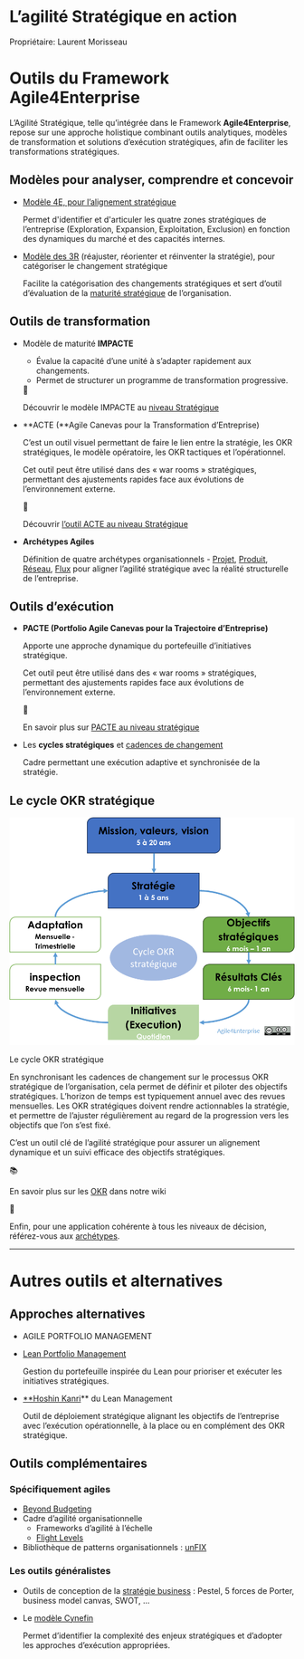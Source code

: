 # L’agilité Stratégique en action

Propriétaire: Laurent Morisseau

# Outils du Framework Agile4Enterprise

L’Agilité Stratégique, telle qu’intégrée dans le Framework **Agile4Enterprise**, repose sur une approche holistique combinant outils analytiques, modèles de transformation et solutions d’exécution stratégiques, afin de faciliter les transformations stratégiques.

## Modèles pour analyser, comprendre et concevoir

- [Modèle 4E, pour l’alignement stratégique](https://www.notion.so/Le-mod-le-A4E-de-l-agilit-portfolio-13490eaf28ff803a884fc20066900149?pvs=21)
    
    Permet d'identifier et d'articuler les quatre zones stratégiques de l’entreprise (Exploration, Expansion, Exploitation, Exclusion) en fonction des dynamiques du marché et des capacités internes.
    
- [Modèle des 3R](https://www.notion.so/La-fabrique-de-la-strat-gie-13690eaf28ff81429de6ef6e608ea01a?pvs=21) (réajuster, réorienter et réinventer la stratégie), pour catégoriser le changement stratégique
    
    Facilite la catégorisation des changements stratégiques et sert d’outil d’évaluation de la [maturité stratégique](https://www.notion.so/Le-mod-le-de-maturit-IMPACTE-18b90eaf28ff8053a419ccaa7d91bc21?pvs=21) de l’organisation.
    

## Outils de transformation

- Modèle de maturité **IMPACTE**
    - Évalue la capacité d’une unité à s’adapter rapidement aux changements.
    - Permet de structurer un programme de transformation progressive.
    
    <aside>
    🧰
    
    Découvrir le modèle IMPACTE au [niveau Stratégique](https://www.notion.so/Le-mod-le-de-maturit-IMPACTE-18b90eaf28ff8053a419ccaa7d91bc21?pvs=21)
    
    </aside>
    
- **ACTE (**Agile Canevas pour la Transformation d’Entreprise)
    
    C’est un outil visuel permettant de faire le lien entre la stratégie, les OKR stratégiques, le modèle opératoire, les OKR tactiques et l’opérationnel.
    
    Cet outil peut être utilisé dans des « war rooms » stratégiques, permettant des ajustements rapides face aux évolutions de l’environnement externe.
    
    <aside>
    🧰
    
    Découvrir [l’outil ACTE au niveau Stratégique](https://www.notion.so/Guide-de-l-outil-ACTE-13490eaf28ff802e8fcde2047f78143b?pvs=21)
    
    </aside>
    
- **Archétypes Agiles**
    
    Définition de quatre archétypes organisationnels - [Projet](https://www.notion.so/Agile4Project-Arch-type-Projet-agile-13490eaf28ff8030a8aeecf9206d94ea?pvs=21), [Produit](https://www.notion.so/Agile4Product-Arch-type-Produit-13490eaf28ff80b29733f767568ab6a5?pvs=21), [Réseau](https://www.notion.so/Agile4Network-Arch-type-R-seau-13490eaf28ff805c8fcfeed28b68a77b?pvs=21), [Flux](https://www.notion.so/Agile4Flow-Arch-type-Flux-13490eaf28ff809bac54ed5deaa8a257?pvs=21) pour aligner l’agilité stratégique avec la réalité structurelle de l’entreprise.
    

## Outils d’exécution

- **PACTE (Portfolio Agile Canevas pour la Trajectoire d’Entreprise)**
    
    Apporte une approche dynamique du portefeuille d’initiatives stratégique.
    
    Cet outil peut être utilisé dans des « war rooms » stratégiques, permettant des ajustements rapides face aux évolutions de l’environnement externe.
    
    <aside>
    🧰
    
    En savoir plus sur [PACTE au niveau stratégique](https://www.notion.so/Guide-de-l-outil-PACTE-17a90eaf28ff8007ae71e576ac507f7e?pvs=21)
    
    </aside>
    
- Les **cycles stratégiques** et [cadences de changement](https://www.notion.so/La-gouvernance-adaptative-strat-gique-13b90eaf28ff800996ccf4dc1e54bcc6?pvs=21)
    
    Cadre permettant une exécution adaptive et synchronisée de la stratégie.
    

## Le cycle OKR stratégique

![Le cycle OKR stratégique](image.png)

Le cycle OKR stratégique

En synchronisant les cadences de changement sur le processus OKR stratégique de l’organisation, cela permet de définir et piloter des objectifs stratégiques. L’horizon de temps est typiquement annuel avec des revues mensuelles. Les OKR stratégiques doivent rendre actionnables la stratégie, et permettre de l’ajuster régulièrement au regard de la progression vers les objectifs que l’on s’est fixé.

C’est un outil clé de l’agilité stratégique pour assurer un alignement dynamique et un suivi efficace des objectifs stratégiques.

<aside>
📚

En savoir plus sur les [OKR](https://www.notion.so/OKR-un-outil-de-l-agilit-strat-gique-et-tactique-14590eaf28ff80b3b0f7e344d0764762?pvs=21) dans notre wiki

</aside>

<aside>
🚀

Enfin, pour une application cohérente à tous les niveaux de décision, référez-vous aux [archétypes](https://www.notion.so/Les-4-arch-types-agiles-14290eaf28ff8004874de93022c243f8?pvs=21).

</aside>

---

# **Autres outils et alternatives**

## **Approches alternatives**

- AGILE  PORTFOLIO MANAGEMENT
- [Lean Portfolio Management](https://www.notion.so/Lean-portfolio-management-16f90eaf28ff80f6b4f2d32d142a9a8f?pvs=21)
    
    Gestion du portefeuille inspirée du Lean pour prioriser et exécuter les initiatives stratégiques.
    
- [**Hoshin Kanri](https://www.notion.so/L-agilit-tactique-14590eaf28ff80389786c75686ab58e9?pvs=21)** du Lean Management
    
    Outil de déploiement stratégique alignant les objectifs de l’entreprise avec l’exécution opérationnelle, à la place ou en complément des OKR stratégique.
    

## Outils complémentaires

### Spécifiquement agiles

- [Beyond Budgeting](https://www.notion.so/Beyond-Budgeting-17690eaf28ff801cb67af44359daca4d?pvs=21)
- Cadre d’agilité organisationnelle
    - Frameworks d’agilité à l’échelle
    - [Flight Levels](https://www.notion.so/La-coordination-verticale-14390eaf28ff807b9cafd0f0af71e154?pvs=21)
- Bibliothèque de patterns organisationnels : [unFIX](https://www.notion.so/A4E-et-unFIX-13490eaf28ff8019b9fddb125a4d6279?pvs=21)

### Les outils généralistes

- Outils de conception de la [stratégie business](https://www.notion.so/Explorer-et-comprendre-la-strat-gie-13690eaf28ff81d18468ca20936fdecc?pvs=21) : Pestel, 5 forces de Porter, business model canvas, SWOT, …
- Le [modèle Cynefin](https://www.notion.so/L-entreprise-complexe-14a90eaf28ff803e9a40c1c2d3a78b1b?pvs=21)
    
    Permet d’identifier la complexité des enjeux stratégiques et d’adopter les approches d’exécution appropriées.